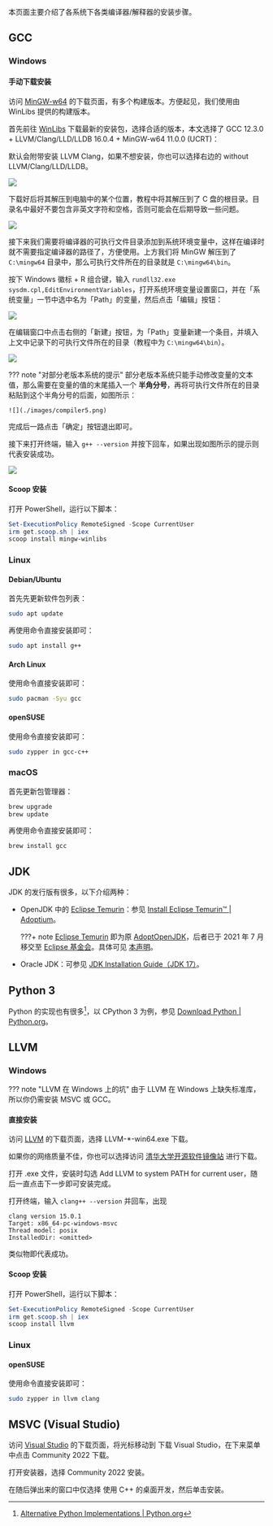 本页面主要介绍了各系统下各类编译器/解释器的安装步骤。

## GCC

### Windows

#### 手动下载安装

访问 [MinGW-w64](https://www.mingw-w64.org/downloads) 的下载页面，有多个构建版本。方便起见，我们使用由 WinLibs 提供的构建版本。

首先前往 [WinLibs](https://winlibs.com) 下载最新的安装包，选择合适的版本，本文选择了 GCC 12.3.0 + LLVM/Clang/LLD/LLDB 16.0.4 + MinGW-w64 11.0.0 (UCRT)：

默认会附带安装 LLVM Clang，如果不想安装，你也可以选择右边的 without LLVM/Clang/LLD/LLDB。

![](./images/compiler1.png)

下载好后将其解压到电脑中的某个位置，教程中将其解压到了 C 盘的根目录。目录名中最好不要包含非英文字符和空格，否则可能会在后期导致一些问题。

![](./images/compiler2.png)

接下来我们需要将编译器的可执行文件目录添加到系统环境变量中，这样在编译时就不需要指定编译器的路径了，方便使用。上方我们将 MinGW 解压到了 `C:\mingw64` 目录中，那么可执行文件所在的目录就是 `C:\mingw64\bin`。

按下 Windows 徽标 + R 组合键，输入 `rundll32.exe sysdm.cpl,EditEnvironmentVariables`，打开系统环境变量设置窗口，并在「系统变量」一节中选中名为「Path」的变量，然后点击「编辑」按钮：

![](./images/compiler3.png)

在编辑窗口中点击右侧的「新建」按钮，为「Path」变量新建一个条目，并填入上文中记录下的可执行文件所在的目录（教程中为 `C:\mingw64\bin`）。

![](./images/compiler4.png)

??? note "对部分老版本系统的提示"
    部分老版本系统只能手动修改变量的文本值，那么需要在变量的值的末尾插入一个 **半角分号**，再将可执行文件所在的目录粘贴到这个半角分号的后面，如图所示：
    
    ![](./images/compiler5.png)

完成后一路点击「确定」按钮退出即可。

接下来打开终端，输入 `g++ --version` 并按下回车，如果出现如图所示的提示则代表安装成功。

![](./images/compiler6.png)

#### Scoop 安装

打开 PowerShell，运行以下脚本：

```powershell
Set-ExecutionPolicy RemoteSigned -Scope CurrentUser
irm get.scoop.sh | iex
scoop install mingw-winlibs
```

### Linux

#### Debian/Ubuntu

首先先更新软件包列表：

```bash
sudo apt update
```

再使用命令直接安装即可：

```bash
sudo apt install g++
```

#### Arch Linux

使用命令直接安装即可：

```bash
sudo pacman -Syu gcc
```

#### openSUSE

使用命令直接安装即可：

```bash
sudo zypper in gcc-c++
```

### macOS

首先更新包管理器：

```bash
brew upgrade
brew update
```

再使用命令直接安装即可：

```bash
brew install gcc
```

## JDK

JDK 的发行版有很多，以下介绍两种：

-   OpenJDK 中的 [Eclipse Temurin](https://adoptium.net/zh-cn/)：参见 [Install Eclipse Temurin™ | Adoptium](https://adoptium.net/zh-CN/installation/)。

    ???+ note
        [Eclipse Temurin](https://adoptium.net/) 即为原 [AdoptOpenJDK](https://adoptopenjdk.net/)，后者已于 2021 年 7 月移交至 [Eclipse 基金会](https://www.eclipse.org/org/foundation/)。具体可见 [本声明](https://blog.adoptopenjdk.net/2021/03/transition-to-eclipse-an-update/)。

-   Oracle JDK：可参见 [JDK Installation Guide（JDK 17）](https://docs.oracle.com/en/java/javase/17/install/overview-jdk-installation.html)。

## Python 3

Python 的实现也有很多[^pythonimpl]，以 CPython 3 为例，参见 [Download Python | Python.org](https://www.python.org/downloads/)。

## LLVM

### Windows

??? note "LLVM 在 Windows 上的坑"
    由于 LLVM 在 Windows 上缺失标准库，所以你仍需安装 MSVC 或 GCC。

#### 直接安装

访问 [LLVM](https://github.com/llvm/llvm-project/releases/latest) 的下载页面，选择 LLVM-\*-win64.exe 下载。

如果你的网络质量不佳，你也可以选择访问 [清华大学开源软件镜像站](https://mirrors.tuna.tsinghua.edu.cn/github-release/llvm/llvm-project/LatestRelease/) 进行下载。

打开 .exe 文件，安装时勾选 Add LLVM to system PATH for current user，随后一直点击下一步即可安装完成。

打开终端，输入 `clang++ --version` 并回车，出现

```text
clang version 15.0.1
Target: x86_64-pc-windows-msvc
Thread model: posix
InstalledDir: <omitted>
```

类似物即代表成功。

#### Scoop 安装

打开 PowerShell，运行以下脚本：

```powershell
Set-ExecutionPolicy RemoteSigned -Scope CurrentUser
irm get.scoop.sh | iex
scoop install llvm
```

### Linux

#### openSUSE

使用命令直接安装即可：

```bash
sudo zypper in llvm clang
```

## MSVC (Visual Studio)

访问 [Visual Studio](https://visualstudio.microsoft.com/zh-hans/) 的下载页面，将光标移动到 下载 Visual Studio，在下来菜单中点击 Community 2022 下载。

打开安装器，选择 Community 2022 安装。

在随后弹出来的窗口中仅选择 使用 C++ 的桌面开发，然后单击安装。

[^pythonimpl]: [Alternative Python Implementations | Python.org](https://www.python.org/download/alternatives/)
